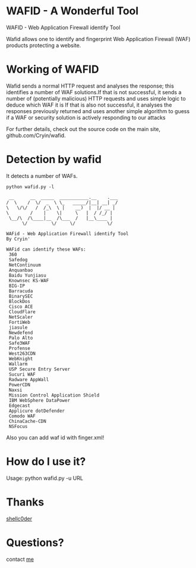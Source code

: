 # WAFID - A Wonderful Tool

 WAFID - Web Application Firewall identify Tool

 Wafid allows one to identify and fingerprint Web Application Firewall (WAF) products protecting a website.
 
# Working of WAFID
 Wafid sends a normal HTTP request and analyses the response; this identifies a number of WAF solutions.If that is not successful, it  sends a number of (potentially malicious) HTTP requests and uses simple logic to deduce which WAF it is If that is also not successful, it analyses the responses previously returned and uses another simple algorithm to guess if a WAF or security solution is actively responding to our attacks
 
 For further details, check out the source code on the main site, github.com/Cryin/wafid.
 
# Detection by wafid
 It detects a number of WAFs. 

 ``` 
python wafid.py -l
  
  __      __  _____  ___________.__    .___
/  \    /  \/  _  \ \_   _____/|__| __| _/
\   \/\/   /  /_\  \ |    __)  |  |/ __ | 
 \        /    |    \|     \   |  / /_/ | 
  \__/\  /\____|__  /\___  /   |__\____ | 
       \/         \/     \/            \/

WAFid - Web Application Firewall identify Tool
By Cryin'

WAFid can identify these WAFs:
  360
  Safedog
  NetContinuum
  Anquanbao
  Baidu Yunjiasu
  Knownsec KS-WAF
  BIG-IP
  Barracuda
  BinarySEC
  BlockDos
  Cisco ACE
  CloudFlare
  NetScaler
  FortiWeb
  jiasule
  Newdefend
  Palo Alto
  Safe3WAF
  Profense
  West263CDN
  WebKnight
  Wallarm
  USP Secure Entry Server
  Sucuri WAF
  Radware AppWall
  PowerCDN
  Naxsi
  Mission Control Application Shield
  IBM WebSphere DataPower
  Edgecast
  Applicure dotDefender
  Comodo WAF
  ChinaCache-CDN
  NSFocus
 ``` 

 Also you can add waf id with finger.xml!
 
# How do I use it?

 Usage: python wafid.py -u URL
 
# Thanks

[shellc0der](https://github.com/she11c0der)
 
# Questions?

 contact [me](416049355@qq.com)
 
 
